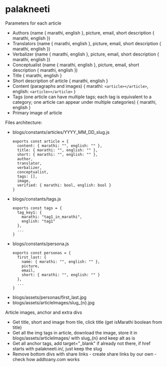 # palakneeti

Parameters for each article

- Authors (name { marathi, english }, picture, email, short description { marathi, english })
- ⁠Translators (name { marathi, english }, picture, email, short description { marathi, english })
- Verbalizer (name { marathi, english }, picture, email, short description { marathi, english })
- Conceptualist (name { marathi, english }, picture, email, short description { marathi, english })
- ⁠Title { marathi, english }
- ⁠Short description of article { marathi, english }
- ⁠Content (paragraphs and images) { marathi: `<article></article>`, english: `<article></article>` }
- Tags (one article can have multiple tags; each tag is equivalent to a category; one article can appear under multiple categories) { marathi, english }
- ⁠Primary image of article

Files architecture:

- blogs/constants/articles/YYYY_MM_DD_slug.js
  ```
  exports const article = {
    content: { marathi: "", english: "" },
    title: { marathi: "", english: "" },
    short: { marathi: "", english: "" },
    author,
    translator,
    verbalizer,
    conceptualist,
    tags: [],
    image,
    verified: { marathi: bool, english: bool }
  }
  ```
- blogs/constants/tags.js
  ```
  exports const tags = {
    tag_key1: {
      marathi: "tag1_in_marathi",
      english: "tag1"
    },
    ...
  }
  ```
- blogs/constants/persona.js
  ```
  exports const personas = {
    first_last: {
      name: { marathi: "", english: "" },
      picture,
      email,
      short: { marathi: "", english: "" }
    },
    ...
  }
  ```
- blogs/assets/personas/first_last.jpg
- blogs/assets/articleImages/slug_{n}.jpg

Article images, anchor and extra divs
- Get title, short and image from tile, click title (get isMarathi boolean from title)
- Get all the img tags in article, download the image, store it in blogs/assets/articleImages/ with slug_{n} and keep alt as is
- Get all anchor tags, add target="_blank" if already not there, if href starts with palakneeti.in/, just keep the slug
- Remove bottom divs with share links - create share links by our own - check how addtoany.com works
